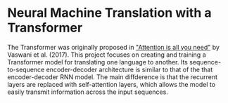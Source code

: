 # Neural Machine Translation with a Transformer
The Transformer was originally proposed in ["Attention is all you need"](https://arxiv.org/abs/1706.03762) by Vaswani et al. (2017). This project focuses on creating and training a Transformer model for translating one language to another. Its sequence-to-sequence encoder-decoder architecture is similar to that of the that encoder-decoder RNN model. The main diffderence is that the recurrent layers are replaced with self-attention layers, which allows the model to easily transmit information across the input sequences.
